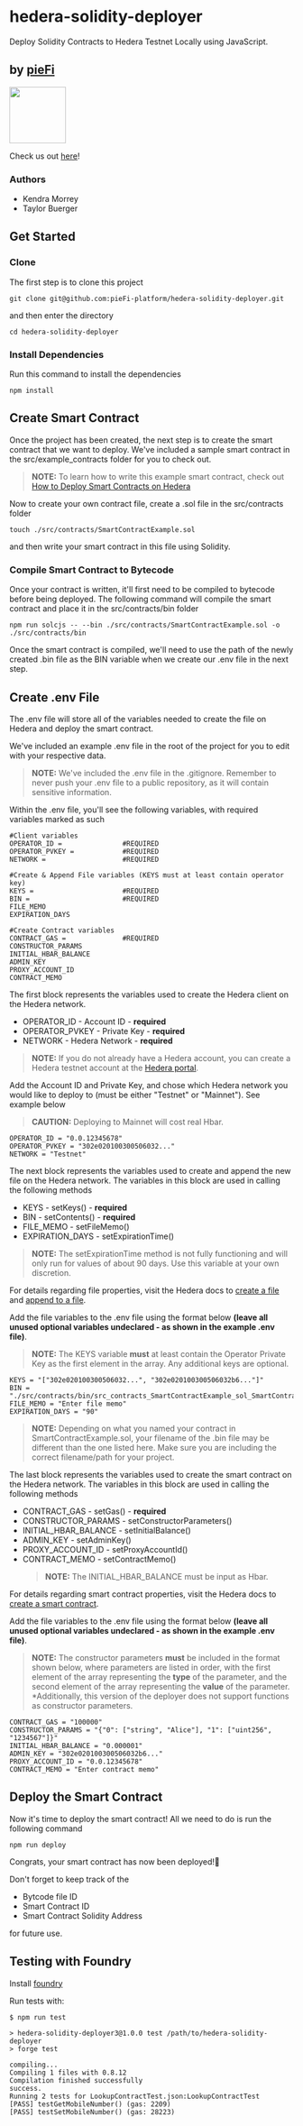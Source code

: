 # hedera-solidity-deployer

Deploy Solidity Contracts to Hedera Testnet Locally using JavaScript.

## by [pieFi](https://piefi.io/)

<p>
     <img src="./logo.jpeg" width="100" />
</p>

Check us out [here](https://piefi.io/)!

### Authors

-   Kendra Morrey
-   Taylor Buerger

## Get Started

### Clone

The first step is to clone this project

```
git clone git@github.com:pieFi-platform/hedera-solidity-deployer.git
```

and then enter the directory

```
cd hedera-solidity-deployer
```

### Install Dependencies

Run this command to install the dependencies

```
npm install
```

## Create Smart Contract

Once the project has been created, the next step is to create the smart contract that we want to deploy. We've included a sample smart contract in the src/example_contracts folder for you to check out.

> **NOTE:** To learn how to write this example smart contract, check out [How to Deploy Smart Contracts on Hedera](https://hedera.com/blog/how-to-deploy-smart-contracts-on-hedera-part-1-a-simple-getter-and-setter-contract)

Now to create your own contract file, create a .sol file in the src/contracts folder

```
touch ./src/contracts/SmartContractExample.sol
```

and then write your smart contract in this file using Solidity.

### Compile Smart Contract to Bytecode

Once your contract is written, it'll first need to be compiled to bytecode before being deployed. The following command will compile the smart contract and place it in the src/contracts/bin folder

```
npm run solcjs -- --bin ./src/contracts/SmartContractExample.sol -o ./src/contracts/bin
```

Once the smart contract is compiled, we'll need to use the path of the newly created .bin file as the BIN variable when we create our .env file in the next step.

## Create .env File

The .env file will store all of the variables needed to create the file on Hedera and deploy the smart contract.

We've included an example .env file in the root of the project for you to edit with your respective data.

> **NOTE:** We've included the .env file in the .gitignore. Remember to never push your .env file to a public repository, as it will contain sensitive information.

Within the .env file, you'll see the following variables, with required variables marked as such

```
#Client variables
OPERATOR_ID =               #REQUIRED
OPERATOR_PVKEY =            #REQUIRED
NETWORK =                   #REQUIRED

#Create & Append File variables (KEYS must at least contain operator key)
KEYS =                      #REQUIRED
BIN =                       #REQUIRED
FILE_MEMO
EXPIRATION_DAYS

#Create Contract variables
CONTRACT_GAS =              #REQUIRED
CONSTRUCTOR_PARAMS
INITIAL_HBAR_BALANCE
ADMIN_KEY
PROXY_ACCOUNT_ID
CONTRACT_MEMO
```

The first block represents the variables used to create the Hedera client on the Hedera network.

-   OPERATOR_ID - Account ID - **required**
-   OPERATOR_PVKEY - Private Key - **required**
-   NETWORK - Hedera Network - **required**

> **NOTE:** If you do not already have a Hedera account, you can create a Hedera testnet account at the [Hedera portal](https://portal.hedera.com/register).

Add the Account ID and Private Key, and chose which Hedera network you would like to deploy to (must be either "Testnet" or "Mainnet"). See example below

> **CAUTION:** Deploying to Mainnet will cost real Hbar.

```
OPERATOR_ID = "0.0.12345678"
OPERATOR_PVKEY = "302e020100300506032..."
NETWORK = "Testnet"
```

The next block represents the variables used to create and append the new file on the Hedera network. The variables in this block are used in calling the following methods

-   KEYS - setKeys() - **required**
-   BIN - setContents() - **required**
-   FILE_MEMO - setFileMemo()
-   EXPIRATION_DAYS - setExpirationTime()

> **NOTE:** The setExpirationTime method is not fully functioning and will only run for values of about 90 days. Use this variable at your own discretion.

For details regarding file properties, visit the Hedera docs to [create a file](https://docs.hedera.com/guides/docs/sdks/file-storage/create-a-file) and [append to a file](https://docs.hedera.com/guides/docs/sdks/file-storage/append-to-a-file).

Add the file variables to the .env file using the format below **(leave all unused optional variables undeclared - as shown in the example .env file)**.

> **NOTE:** The KEYS variable **must** at least contain the Operator Private Key as the first element in the array. Any additional keys are optional.

```
KEYS = "["302e020100300506032...", "302e020100300506032b6..."]"
BIN = "./src/contracts/bin/src_contracts_SmartContractExample_sol_SmartContractExample.bin"
FILE_MEMO = "Enter file memo"
EXPIRATION_DAYS = "90"
```

> **NOTE:** Depending on what you named your contract in SmartContractExample.sol, your filename of the .bin file may be different than the one listed here. Make sure you are including the correct filename/path for your project.

The last block represents the variables used to create the smart contract on the Hedera network. The variables in this block are used in calling the following methods

-   CONTRACT_GAS - setGas() - **required**
-   CONSTRUCTOR_PARAMS - setConstructorParameters()
-   INITIAL_HBAR_BALANCE - setInitialBalance()
-   ADMIN_KEY - setAdminKey()
-   PROXY_ACCOUNT_ID - setProxyAccountId()
-   CONTRACT_MEMO - setContractMemo()
    > **NOTE:** The INITIAL_HBAR_BALANCE must be input as Hbar.

For details regarding smart contract properties, visit the Hedera docs to [create a smart contract](https://docs.hedera.com/guides/docs/sdks/smart-contracts/create-a-smart-contract).

Add the file variables to the .env file using the format below **(leave all unused optional variables undeclared - as shown in the example .env file)**.

> **NOTE:** The constructor parameters **must** be included in the format shown below, where parameters are listed in order, with the first element of the array representing the **type** of the parameter, and the second element of the array representing the **value** of the parameter.
> \*Additionally, this version of the deployer does not support functions as constructor parameters.

```
CONTRACT_GAS = "100000"
CONSTRUCTOR_PARAMS = "{"0": ["string", "Alice"], "1": ["uint256", "1234567"]}"
INITIAL_HBAR_BALANCE = "0.000001"
ADMIN_KEY = "302e020100300506032b6..."
PROXY_ACCOUNT_ID = "0.0.12345678"
CONTRACT_MEMO = "Enter contract memo"
```

## Deploy the Smart Contract

Now it's time to deploy the smart contract! All we need to do is run the following command

```
npm run deploy
```

Congrats, your smart contract has now been deployed!🎉

Don't forget to keep track of the

-   Bytcode file ID
-   Smart Contract ID
-   Smart Contract Solidity Address

for future use.

## Testing with Foundry

Install [foundry](https://github.com/gakonst/foundry)

Run tests with:
```
$ npm run test

> hedera-solidity-deployer3@1.0.0 test /path/to/hedera-solidity-deployer
> forge test

compiling...
Compiling 1 files with 0.8.12
Compilation finished successfully
success.
Running 2 tests for LookupContractTest.json:LookupContractTest
[PASS] testGetMobileNumber() (gas: 2209)
[PASS] testSetMobileNumber() (gas: 28223)
```
